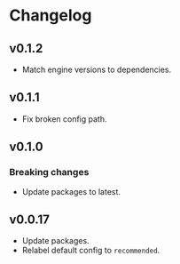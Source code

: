 # Changelog

## v0.1.2

- Match engine versions to dependencies.

## v0.1.1

- Fix broken config path.

## v0.1.0

### Breaking changes

- Update packages to latest.

## v0.0.17

- Update packages.
- Relabel default config to `recommended`.
